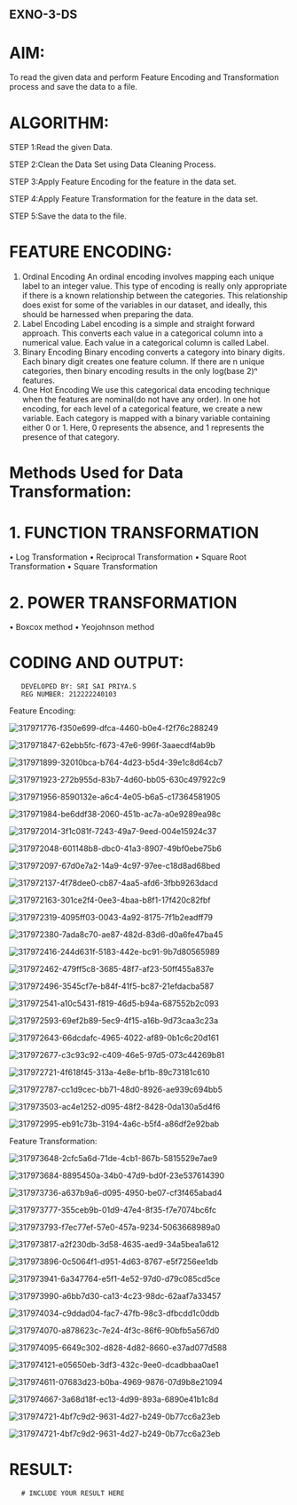 ## EXNO-3-DS

# AIM:
To read the given data and perform Feature Encoding and Transformation process and save the data to a file.

# ALGORITHM:

STEP 1:Read the given Data.

STEP 2:Clean the Data Set using Data Cleaning Process.

STEP 3:Apply Feature Encoding for the feature in the data set.

STEP 4:Apply Feature Transformation for the feature in the data set.

STEP 5:Save the data to the file.

# FEATURE ENCODING:
1. Ordinal Encoding
An ordinal encoding involves mapping each unique label to an integer value. This type of encoding is really only appropriate if there is a known relationship between the categories. This relationship does exist for some of the variables in our dataset, and ideally, this should be harnessed when preparing the data.
2. Label Encoding
Label encoding is a simple and straight forward approach. This converts each value in a categorical column into a numerical value. Each value in a categorical column is called Label.
3. Binary Encoding
Binary encoding converts a category into binary digits. Each binary digit creates one feature column. If there are n unique categories, then binary encoding results in the only log(base 2)ⁿ features.
4. One Hot Encoding
We use this categorical data encoding technique when the features are nominal(do not have any order). In one hot encoding, for each level of a categorical feature, we create a new variable. Each category is mapped with a binary variable containing either 0 or 1. Here, 0 represents the absence, and 1 represents the presence of that category.

# Methods Used for Data Transformation:
  # 1. FUNCTION TRANSFORMATION
• Log Transformation
• Reciprocal Transformation
• Square Root Transformation
• Square Transformation
  # 2. POWER TRANSFORMATION
• Boxcox method
• Yeojohnson method

# CODING AND OUTPUT:
       DEVELOPED BY: SRI SAI PRIYA.S
       REG NUMBER: 212222240103

Feature Encoding:

![317971776-f350e699-dfca-4460-b0e4-f2f76c288249](https://github.com/SriSaiPriyaSenthilvel/EXNO-3-DS/assets/119475702/2e4d7564-0d70-4eb6-857a-ce45cd16e8f2)

![317971847-62ebb5fc-f673-47e6-996f-3aaecdf4ab9b](https://github.com/SriSaiPriyaSenthilvel/EXNO-3-DS/assets/119475702/7554e28e-d98b-4ea3-8104-ee18a8fb60cb)

![317971899-32010bca-b764-4d23-b5d4-39e1c8d64cb7](https://github.com/SriSaiPriyaSenthilvel/EXNO-3-DS/assets/119475702/a548bbd1-87d9-494c-9b8e-d9cf99a7f7c2)

![317971923-272b955d-83b7-4d60-bb05-630c497922c9](https://github.com/SriSaiPriyaSenthilvel/EXNO-3-DS/assets/119475702/e15ff6b7-8a94-4e5f-a2f1-4830ae2d7888)

![317971956-8590132e-a6c4-4e05-b6a5-c17364581905](https://github.com/SriSaiPriyaSenthilvel/EXNO-3-DS/assets/119475702/65f52781-4f94-499b-85f5-886c3aa643d5)

![317971984-be6ddf38-2060-451b-ac7a-a0e9289ea98c](https://github.com/SriSaiPriyaSenthilvel/EXNO-3-DS/assets/119475702/5f7217ec-905d-4fdf-ab82-12d38d2b1eaa)

![317972014-3f1c081f-7243-49a7-9eed-004e15924c37](https://github.com/SriSaiPriyaSenthilvel/EXNO-3-DS/assets/119475702/97efa747-9039-4e63-9ca7-11f39d821d89)

![317972048-601148b8-dbc0-41a3-8907-49bf0ebe75b6](https://github.com/SriSaiPriyaSenthilvel/EXNO-3-DS/assets/119475702/43b4b4e3-f12c-4083-b1d7-9e8ba2a748c3)

![317972097-67d0e7a2-14a9-4c97-97ee-c18d8ad68bed](https://github.com/SriSaiPriyaSenthilvel/EXNO-3-DS/assets/119475702/9e70224c-b1ad-4ee1-add1-54fc95405889)

![317972137-4f78dee0-cb87-4aa5-afd6-3fbb9263dacd](https://github.com/SriSaiPriyaSenthilvel/EXNO-3-DS/assets/119475702/07081789-022e-482b-9487-881e47f5c13a)

![317972163-301ce2f4-0ee3-4baa-b8f1-17f420c82fbf](https://github.com/SriSaiPriyaSenthilvel/EXNO-3-DS/assets/119475702/6049db0b-d7bd-4503-8f6c-304ce2511ae1)

![317972319-4095ff03-0043-4a92-8175-7f1b2eadff79](https://github.com/SriSaiPriyaSenthilvel/EXNO-3-DS/assets/119475702/a914ef01-be7e-4ef1-8a48-96b1b0aa1987)

![317972380-7ada8c70-ae87-482d-83d6-d0a6fe47ba45](https://github.com/SriSaiPriyaSenthilvel/EXNO-3-DS/assets/119475702/8c19eaaa-f447-4a44-a4d2-487e4e7bc5ee)

![317972416-244d631f-5183-442e-bc91-9b7d80565989](https://github.com/SriSaiPriyaSenthilvel/EXNO-3-DS/assets/119475702/0b3b3ba2-1f87-410a-a80e-fc9e28b032bf)

![317972462-479ff5c8-3685-48f7-af23-50ff455a837e](https://github.com/SriSaiPriyaSenthilvel/EXNO-3-DS/assets/119475702/99950cfd-463e-496d-aea5-aadebed7bbe6)

![317972496-3545cf7e-b84f-41f5-bc87-21efdacba587](https://github.com/SriSaiPriyaSenthilvel/EXNO-3-DS/assets/119475702/878558d5-b027-4964-b105-cb5e2f46d488)

![317972541-a10c5431-f819-46d5-b94a-687552b2c093](https://github.com/SriSaiPriyaSenthilvel/EXNO-3-DS/assets/119475702/f1b87b63-91aa-493a-9add-bbd637ad0192)

![317972593-69ef2b89-5ec9-4f15-a16b-9d73caa3c23a](https://github.com/SriSaiPriyaSenthilvel/EXNO-3-DS/assets/119475702/694b852e-efbc-4660-9b16-10296d4a681a)

![317972643-66dcdafc-4965-4022-af89-0b1c6c20d161](https://github.com/SriSaiPriyaSenthilvel/EXNO-3-DS/assets/119475702/ddb80f72-966d-479f-a4d1-36e660f6339c)

![317972677-c3c93c92-c409-46e5-97d5-073c44269b81](https://github.com/SriSaiPriyaSenthilvel/EXNO-3-DS/assets/119475702/ff9beb95-8f62-478d-920a-ada9367a1b93)

![317972721-4f618f45-313a-4e8e-bf1b-89c73181c610](https://github.com/SriSaiPriyaSenthilvel/EXNO-3-DS/assets/119475702/0990539a-4617-4c5a-9566-8755aa664bd3)

![317972787-cc1d9cec-bb71-48d0-8926-ae939c694bb5](https://github.com/SriSaiPriyaSenthilvel/EXNO-3-DS/assets/119475702/7c268e26-0b86-4ae0-9ad2-c2ae0fff1aba)

![317973503-ac4e1252-d095-48f2-8428-0da130a5d4f6](https://github.com/SriSaiPriyaSenthilvel/EXNO-3-DS/assets/119475702/5e38921e-ab58-42c1-bf8a-b8f3df0e1dec)

![317972995-eb91c73b-3194-4a6c-b5f4-a86df2e92bab](https://github.com/SriSaiPriyaSenthilvel/EXNO-3-DS/assets/119475702/93216dfd-08ee-43db-bb2b-f3cbea880694)

Feature Transformation:

![317973648-2cfc5a6d-71de-4cb1-867b-5815529e7ae9](https://github.com/SriSaiPriyaSenthilvel/EXNO-3-DS/assets/119475702/c3848b53-4294-445e-adb6-710615f451bf)

![317973684-8895450a-34b0-47d9-bd0f-23e537614390](https://github.com/SriSaiPriyaSenthilvel/EXNO-3-DS/assets/119475702/5d8b7064-3e72-4529-a568-c28733e8ffcf)

![317973736-a637b9a6-d095-4950-be07-cf3f465abad4](https://github.com/SriSaiPriyaSenthilvel/EXNO-3-DS/assets/119475702/67d21b10-e5e8-48e3-a91d-9d1ee97021df)

![317973777-355ceb9b-01d9-47e4-8f35-f7e7074bc6fc](https://github.com/SriSaiPriyaSenthilvel/EXNO-3-DS/assets/119475702/4d809d7a-ac7f-4f6f-935f-8bedee94229c)

![317973793-f7ec77ef-57e0-457a-9234-5063668989a0](https://github.com/SriSaiPriyaSenthilvel/EXNO-3-DS/assets/119475702/4143389d-487a-4687-8988-272d5cf7c0dc)

![317973817-a2f230db-3d58-4635-aed9-34a5bea1a612](https://github.com/SriSaiPriyaSenthilvel/EXNO-3-DS/assets/119475702/aa6efec8-c4f1-4bfb-871a-f8d24c94a3ed)

![317973896-0c5064f1-d951-4d63-8767-e5f7256ee1db](https://github.com/SriSaiPriyaSenthilvel/EXNO-3-DS/assets/119475702/be92b33f-d95c-4254-8261-d5d19dc72d20)

![317973941-6a347764-e5f1-4e52-97d0-d79c085cd5ce](https://github.com/SriSaiPriyaSenthilvel/EXNO-3-DS/assets/119475702/3bab08a2-a9ef-477d-ad19-b93d09fa3b81)

![317973990-a6bb7d30-ca13-4c23-98dc-62aaf7a33457](https://github.com/SriSaiPriyaSenthilvel/EXNO-3-DS/assets/119475702/ad3bf924-e7ce-4513-9c89-c12fa22384c6)

![317974034-c9ddad04-fac7-47fb-98c3-dfbcdd1c0ddb](https://github.com/SriSaiPriyaSenthilvel/EXNO-3-DS/assets/119475702/a3e6a467-082a-4c2b-b12c-f7c07bdfa458)

![317974070-a878623c-7e24-4f3c-86f6-90bfb5a567d0](https://github.com/SriSaiPriyaSenthilvel/EXNO-3-DS/assets/119475702/d76000d8-1c74-469e-a3e7-f56b70452ed9)

![317974095-6649c302-d828-4d82-8660-e37ad077d588](https://github.com/SriSaiPriyaSenthilvel/EXNO-3-DS/assets/119475702/6b67ec18-77ee-4138-b830-ec5282a26d36)

![317974121-e05650eb-3df3-432c-9ee0-dcadbbaa0ae1](https://github.com/SriSaiPriyaSenthilvel/EXNO-3-DS/assets/119475702/982f8a37-59d2-435e-bfec-8add5ef3137a)

![317974611-07683d23-b0ba-4969-9876-07d9b8e21094](https://github.com/SriSaiPriyaSenthilvel/EXNO-3-DS/assets/119475702/adc4b8cd-c58a-46cb-b373-a682d30818c1)

![317974667-3a68d18f-ec13-4d99-893a-6890e41b1c8d](https://github.com/SriSaiPriyaSenthilvel/EXNO-3-DS/assets/119475702/85547dd2-314a-428b-bdf0-f6c76307b8de)

![317974721-4bf7c9d2-9631-4d27-b249-0b77cc6a23eb](https://github.com/SriSaiPriyaSenthilvel/EXNO-3-DS/assets/119475702/791b9cc5-82ab-40d1-8419-4974bf9d8118)

![317974721-4bf7c9d2-9631-4d27-b249-0b77cc6a23eb](https://github.com/SriSaiPriyaSenthilvel/EXNO-3-DS/assets/119475702/fc71c29a-4802-47c1-9aab-f988a02a4f11)

# RESULT:
       # INCLUDE YOUR RESULT HERE

       
